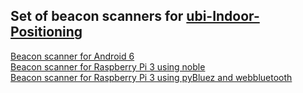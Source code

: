 ## Set of beacon scanners for [ubi-Indoor-Positioning](https://github.com/ubikampus/ubi-Indoor-Positioning)

[Beacon scanner for Android 6](https://github.com/ubikampus/bluetooth-raspberry-scanner/tree/feature/backgroundAndroidScanner/androidScanner)  
[Beacon scanner for Raspberry Pi 3 using noble](https://github.com/ubikampus/bluetooth-raspberry-scanner/tree/feature/backgroundAndroidScanner/nobleScanner/src)  
[Beacon scanner for Raspberry Pi 3 using pyBluez and webbluetooth](https://github.com/ubikampus/bluetooth-raspberry-scanner/blob/master/installation.md)

